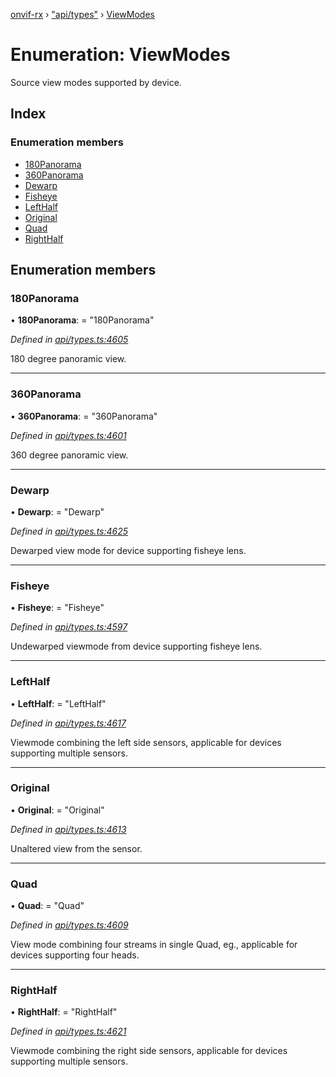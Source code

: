 [onvif-rx](../README.md) › ["api/types"](../modules/_api_types_.md) › [ViewModes](_api_types_.viewmodes.md)

# Enumeration: ViewModes

Source view modes supported by device.

## Index

### Enumeration members

* [180Panorama](_api_types_.viewmodes.md#180panorama)
* [360Panorama](_api_types_.viewmodes.md#360panorama)
* [Dewarp](_api_types_.viewmodes.md#dewarp)
* [Fisheye](_api_types_.viewmodes.md#fisheye)
* [LeftHalf](_api_types_.viewmodes.md#lefthalf)
* [Original](_api_types_.viewmodes.md#original)
* [Quad](_api_types_.viewmodes.md#quad)
* [RightHalf](_api_types_.viewmodes.md#righthalf)

## Enumeration members

###  180Panorama

• **180Panorama**: = "180Panorama"

*Defined in [api/types.ts:4605](https://github.com/patrickmichalina/onvif-rx/blob/3e9b152/src/api/types.ts#L4605)*

180 degree panoramic view.

___

###  360Panorama

• **360Panorama**: = "360Panorama"

*Defined in [api/types.ts:4601](https://github.com/patrickmichalina/onvif-rx/blob/3e9b152/src/api/types.ts#L4601)*

360 degree panoramic view.

___

###  Dewarp

• **Dewarp**: = "Dewarp"

*Defined in [api/types.ts:4625](https://github.com/patrickmichalina/onvif-rx/blob/3e9b152/src/api/types.ts#L4625)*

Dewarped view mode for device supporting fisheye lens.

___

###  Fisheye

• **Fisheye**: = "Fisheye"

*Defined in [api/types.ts:4597](https://github.com/patrickmichalina/onvif-rx/blob/3e9b152/src/api/types.ts#L4597)*

Undewarped viewmode from device supporting fisheye lens.

___

###  LeftHalf

• **LeftHalf**: = "LeftHalf"

*Defined in [api/types.ts:4617](https://github.com/patrickmichalina/onvif-rx/blob/3e9b152/src/api/types.ts#L4617)*

Viewmode combining the left side sensors, applicable for devices supporting multiple sensors.

___

###  Original

• **Original**: = "Original"

*Defined in [api/types.ts:4613](https://github.com/patrickmichalina/onvif-rx/blob/3e9b152/src/api/types.ts#L4613)*

Unaltered view from the sensor.

___

###  Quad

• **Quad**: = "Quad"

*Defined in [api/types.ts:4609](https://github.com/patrickmichalina/onvif-rx/blob/3e9b152/src/api/types.ts#L4609)*

View mode combining four streams in single Quad, eg., applicable for devices supporting four heads.

___

###  RightHalf

• **RightHalf**: = "RightHalf"

*Defined in [api/types.ts:4621](https://github.com/patrickmichalina/onvif-rx/blob/3e9b152/src/api/types.ts#L4621)*

Viewmode combining the right side sensors, applicable for devices supporting multiple sensors.
